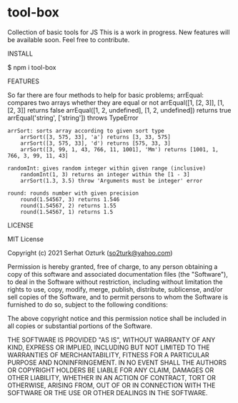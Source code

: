 # tool-box
Collection of basic tools for JS
This is a work in progress. New features will be available soon. Feel free to contribute.

INSTALL

$ npm i tool-box

FEATURES

So far there are four methods to help for basic problems;
    arrEqual: compares two arrays whether they are equal or not
        arrEqual([1, [2, 3]], [1, [2, 3]] returns false
        arrEqual([1, 2, undefined], [1, 2, undefined]) returns true
        arrEqual('string', ['string']) throws TypeError

    arrSort: sorts array according to given sort type
        arrSort([3, 575, 33], 'a') returns [3, 33, 575]
        arrSort([3, 575, 33], 'd') returns [575, 33, 3]
        arrSort([3, 99, 1, 43, 766, 11, 1001], 'Mm') returns [1001, 1, 766, 3, 99, 11, 43]

    randomInt: gives random integer within given range (inclusive)
        randomInt(1, 3) returns an integer within the [1 - 3]
        arrSort(1.3, 3.5) throw 'Arguments must be integer' error
        
    round: rounds number with given precision
        round(1.54567, 3) returns 1.546
        round(1.54567, 2) returns 1.55
        round(1.54567, 1) returns 1.5

LICENSE

MIT License

Copyright (c) 2021 Serhat Ozturk (so2turk@yahoo.com)

Permission is hereby granted, free of charge, to any person obtaining a copy
of this software and associated documentation files (the "Software"), to deal
in the Software without restriction, including without limitation the rights
to use, copy, modify, merge, publish, distribute, sublicense, and/or sell
copies of the Software, and to permit persons to whom the Software is
furnished to do so, subject to the following conditions:

The above copyright notice and this permission notice shall be included in all
copies or substantial portions of the Software.

THE SOFTWARE IS PROVIDED "AS IS", WITHOUT WARRANTY OF ANY KIND, EXPRESS OR
IMPLIED, INCLUDING BUT NOT LIMITED TO THE WARRANTIES OF MERCHANTABILITY,
FITNESS FOR A PARTICULAR PURPOSE AND NONINFRINGEMENT. IN NO EVENT SHALL THE
AUTHORS OR COPYRIGHT HOLDERS BE LIABLE FOR ANY CLAIM, DAMAGES OR OTHER
LIABILITY, WHETHER IN AN ACTION OF CONTRACT, TORT OR OTHERWISE, ARISING FROM,
OUT OF OR IN CONNECTION WITH THE SOFTWARE OR THE USE OR OTHER DEALINGS IN THE
SOFTWARE.


